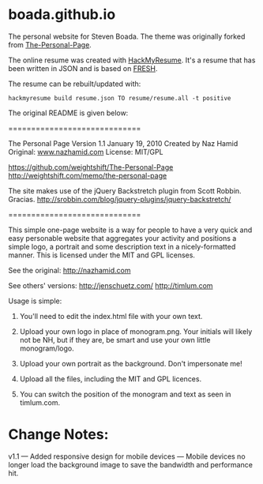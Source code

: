 # boada.github.io
The personal website for Steven Boada. The theme was originally forked from [The-Personal-Page](https://github.com/weightshift/The-Personal-Page).

The online resume was created with [HackMyResume](https://github.com/hacksalot/HackMyResume). It's a resume that has been written in JSON and is based on [FRESH](https://github.com/fresh-standard/fresh-resume-schema).

The resume can be rebuilt/updated with:

`hackmyresume build resume.json TO resume/resume.all -t positive`


The original README is given below:

=============================

The Personal Page
Version 1.1
January 19, 2010
Created by Naz Hamid
Original: www.nazhamid.com
License: MIT/GPL

https://github.com/weightshift/The-Personal-Page
http://weightshift.com/memo/the-personal-page

The site makes use of the jQuery Backstretch plugin
from Scott Robbin. Gracias.
http://srobbin.com/blog/jquery-plugins/jquery-backstretch/

=============================

This simple one-page website is a way for people to have a very quick and easy personable website that aggregates your activity and positions a simple logo, a portrait and some description text in a nicely-formatted manner. This is licensed under the MIT and GPL licenses.

See the original: http://nazhamid.com

See others' versions:
http://jenschuetz.com/
http://timlum.com

Usage is simple:

1) You'll need to edit the index.html file with your own text.

2) Upload your own logo in place of monogram.png. Your initials will likely not be NH, but if they are, be smart and use your own little monogram/logo.

3) Upload your own portrait as the background. Don't impersonate me!

4) Upload all the files, including the MIT and GPL licences.

5) You can switch the position of the monogram and text as seen in timlum.com.


Change Notes:
=============================

v1.1
— Added responsive design for mobile devices
— Mobile devices no longer load the background image to save the bandwidth and performance hit.
